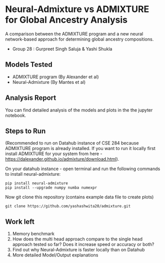 # Neural-Admixture vs ADMIXTURE for Global Ancestry Analysis

A comparison between the ADMIXTURE program and a new neural network-based approach for determining global ancestry compositions.

- Group 28 : Gurpreet Singh Saluja & Yashi Shukla

## Models Tested

- ADMIXTURE program (By Alexander et al)
- Neural-Admixture (By Mantes et al)

## Analysis Report
You can find detailed analysis of the models and plots in the the jupyter notebook.

## Steps to Run
(Recommended to run on Datahub instance of CSE 284 because ADMIXTURE program is already installed. If you want to run it locally first install ADMIXTURE for your system from here - https://dalexander.github.io/admixture/download.html).

On your datahub instance - open terminal and run the following commands to install neural-admixture:
```shell
pip install neural-admixture
pip install --upgrade numpy numba numexpr
```
Now git clone this repository (contains example data file to create plots)
```shell
git clone https://github.com/yashashwita20/admixture.git
```
## Work left

1. Memory benchmark
2. How does the multi head approach compare to the single head approach tested so far? Does it increase speed or accuracy or both?
3. Find out why Neural-Admixture is faster locally than on Datahub
4. More detailed Model/Output explanations
